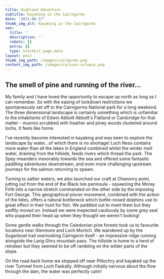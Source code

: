 ```yaml
---
title: Highland Adventure
subtitle: Kayaking in the Cairngorms
date: '2021-06-17'
thumb_img_alt: Kayaking in the Cairngorms
seo:
  title: ''
  description: ''
  robots: []
  extra: []
  type: stackbit_page_meta
layout: post
thumb_img_path: /images/cairgorms.png
content_img_path: /images/curious-octopus.png
---
```

## The smell of pine and running of the river...

My family and I have loved the opportunity to escape up north as long as I can remember.  So with the easing of lockdown restrictions we spontaneously set off to the Cairngorms National park for a long weekend. The three dimensional landscape is certainly something which is unfamiliar to the inhabitants of Edwin Abbott Abbott's Flatland or Cambridge for that matter - munros scrubbed with heather and piney woods clustered around lochs. It feels like home.

I've recently become interested in kayaking and was keen to explore the landscape by water...of which there is no shortage! Loch Ness contains more water than all the lakes in England combined whilst the winter melt water, draining from the hillside, feeds rivers which thread the park. The Spey meanders inexorably towards the sea and offered some fantastic paddling adventures downstream, and even more challenging upstream journeys for the salmon returning to spawn.

Turning to saltier waters, we also launched our craft at Chanonry point, jutting out from the end of the Black Isle peninsula - squeezing the Moray Firth into a narrow stretch commanded on the other side by the imposing Fort George. This geographical pincer movement, combined with the action of the tides, offers a natural bottleneck which bottle-nosed dolphins use to great effect in their hunt for fish. We paddled out to meet them but they swiftly moved on. Instead we were inspected cautiously by some grey seal who popped their head up when they thought we weren't looking!

Some gentle walks through the Caledonian pine forests took us to favourite locations near Glenmore and Loch Morlich. We wandered up by the Sugarbowl trail overlooking Cairngorm itself - an impressive ridge running alongside the Larig Ghru mountain pass. The hillside is home to a herd of reindeer but they seemed to be off rambling on the wilder parts of the slope. 

On the road back home we stopped off near Pitlochry and kayaked up the river Tummel from Loch Faskally. Although initially nervous about the flow through the dam, the water was perfectly calm!
